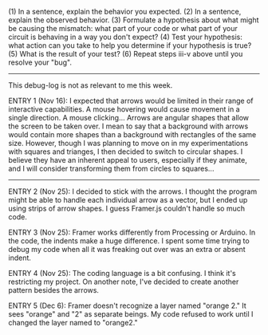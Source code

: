 (1) In a sentence, explain the behavior you expected. 
(2) In a sentence, explain the observed behavior. 
(3) Formulate a hypothesis about what might be causing the mismatch: what part of your code or what part of your circuit is behaving in a way you don't expect? 
(4) Test your hypothesis: what action can you take to help you determine if your hypothesis is true? 
(5) What is the result of your test? 
(6) Repeat steps iii-v above until you resolve your "bug". 

------------------------------
This debug-log is not as relevant to me this week.

ENTRY 1 (Nov 16): 
I expected that arrows would be limited in their range of interactive capabilities. A mouse hovering would cause movement in a single direction. A mouse clicking... Arrows are angular shapes that allow the screen to be taken over. I mean to say that a background with arrows would contain more shapes than a background with rectangles of the same size. However, though I was planning to move on in my experimentations with squares and trianges, I then decided to switch to circular shapes. I believe they have an inherent appeal to users, especially if they animate, and I will consider transforming them from circles to squares...

------------------------------

ENTRY 2 (Nov 25):
I decided to stick with the arrows. I thought the program might be able to handle each individual arrow as a vector, but I ended up using strips of arrow shapes. I guess Framer.js couldn't handle so much code. 


ENTRY 3 (Nov 25):
Framer works differently from Processing or Arduino. In the code, the indents make a huge difference. I spent some time trying to debug my code when all it was freaking out over was an extra or absent indent.


ENTRY 4 (Nov 25):
The coding language is a bit confusing. I think it's restricting my project. 
On another note, I've decided to create another pattern besides the arrows.


ENTRY 5 (Dec 6):
Framer doesn't recognize a layer named "orange 2." It sees "orange" and "2" as separate beings. My code refused to work until I changed the layer named to "orange2."
